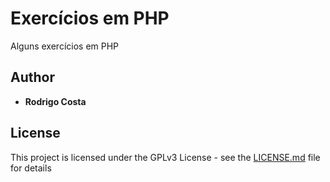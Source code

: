 # Exercícios em PHP

Alguns exercícios em PHP

## Author

* **Rodrigo Costa** 

## License

This project is licensed under the GPLv3 License - see the [LICENSE.md](LICENSE.md) file for details

